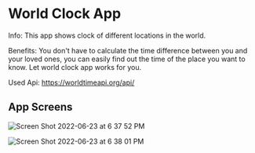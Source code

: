 # World Clock App

Info:
This app shows clock of different locations in the world.

Benefits: You don't have to calculate the time difference between you and your loved ones, you can easily find out the time of the place you want to know. Let world clock app works for you.

Used Api: https://worldtimeapi.org/api/

## App Screens

![Screen Shot 2022-06-23 at 6 37 52 PM](https://user-images.githubusercontent.com/3129441/175338889-7264f9cf-7786-4ecc-ac33-364a25416ae9.png)

![Screen Shot 2022-06-23 at 6 38 01 PM](https://user-images.githubusercontent.com/3129441/175338882-151e4284-7f89-424f-93cb-1b4a54e54bff.png)
